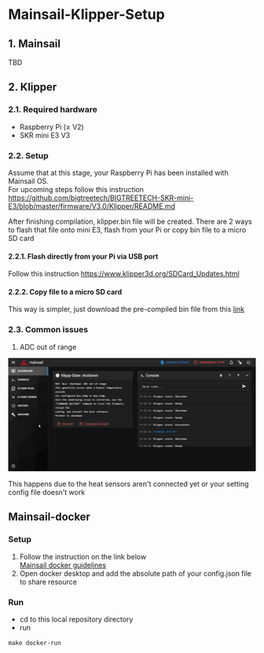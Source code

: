 # Mainsail-Klipper-Setup

## 1. Mainsail

TBD

## 2. Klipper

### 2.1. Required hardware

- Raspberry Pi ($\ge$ V2)
- SKR mini E3 V3

### 2.2. Setup

Assume that at this stage, your Raspberry Pi has been installed with Mainsail OS.</br>
For upcoming steps follow this instruction
https://github.com/bigtreetech/BIGTREETECH-SKR-mini-E3/blob/master/firmware/V3.0/Klipper/README.md</br>

After finishing compilation, klipper.bin file will be created. There are 2 ways to flash that file onto mini E3, flash from your Pi or copy bin file to a micro SD card

#### 2.2.1. Flash directly from your Pi via USB port

Follow this instruction
https://www.klipper3d.org/SDCard_Updates.html</br>

#### 2.2.2. Copy file to a micro SD card

This way is simpler, just download the pre-compiled bin file from this [link](https://github.com/bigtreetech/BIGTREETECH-SKR-mini-E3/blob/master/firmware/V3.0/Klipper/README.md)

### 2.3. Common issues
1. ADC out of range

 ![Tux, the Linux mascot](/assets/images/ADC_out_of_range.png)
 
 This happens due to the heat sensors aren't connected yet or your setting config file doesn't work
## Mainsail-docker
### Setup

1. Follow the instruction on the link below\
[Mainsail docker guidelines](https://docs.mainsail.xyz/setup/docker)
2. Open docker desktop and add the absolute path of your config.json file to share resource

### Run

- cd to this local repository directory
- run

```shell
make docker-run
```